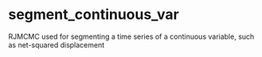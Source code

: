 # segment_continuous_var
RJMCMC used for segmenting a time series of a continuous variable, such as net-squared displacement
